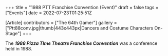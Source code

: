 +++
title = "1988 PTT Franchise Convention (Event)"
draft = false
tags = ["Events"]
date = 2022-07-23T01:25:51Z

[Article]
contributors = ["The 64th Gamer"]
gallery = ["Ptt88conv.jpg|thumb|443x443px|Dancers and Costume Characters On-Stage"]
+++

The <b><i>1988 Pizza TIme Theatre Franchise Convention</b></i> was a conference held in 1988.